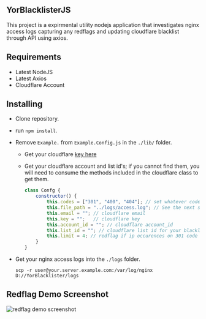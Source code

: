 ## YorBlacklisterJS

This project is a expirmental utility nodejs application that investigates nginx access logs capturing any redflags and updating cloudflare blacklist through API using axios. 

## Requirements

- Latest NodeJS 
- Latest Axios
- Cloudflare Account

## Installing

- Clone repository.

- run `npm install`.

- Remove `Example.` from `Example.Config.js` in the `./lib/` folder.

    - Get your cloudflare [key here](https://support.cloudflare.com/hc/en-us/articles/200167836-Managing-API-Tokens-and-Keys#12345682)

    - Get your cloudflare account and list id's; if you cannot find them, you will need to consume the methods included in the cloudflare class to get them.

        ```js
        class Confg {
            constructor() {
                this.codes = ["301", "400", "404"]; // set whatever codes you want to watch for being excessively hit
                this.file_path = "../logs/access.log"; // See the next step 
                this.email = ""; // cloudflare email
                this.key = "";   // cloudflare key
                this.account_id = ""; // cloudflare account_id
                this.list_id = ""; // cloudflare list id for your blacklist
                this.limit = 4; // redflag if ip occurences on 301 code over limit
            }
        }
        ```

- Get your nginx access logs into the `./logs` folder.

    ```
    scp -r user@your.server.example.com:/var/log/nginx D://YorBlacklister/logs

    ```

## Redflag Demo Screenshot 

![redflag demo screenshot](https://github.com/yordadev/YorBlacklister/blob/master/public/redflags.png)